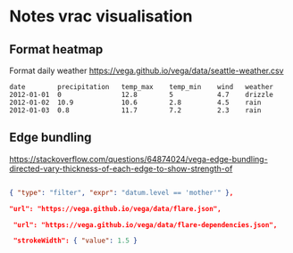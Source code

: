 # Notes vrac visualisation

## Format heatmap

Format daily weather <https://vega.github.io/vega/data/seattle-weather.csv>

```tsv
date        precipitation   temp_max    temp_min    wind   weather
2012-01-01  0               12.8        5           4.7    drizzle
2012-01-02  10.9            10.6        2.8         4.5    rain
2012-01-03  0.8             11.7        7.2         2.3    rain
```

## Edge bundling

<https://stackoverflow.com/questions/64874024/vega-edge-bundling-directed-vary-thickness-of-each-edge-to-show-strength-of>

```json

{ "type": "filter", "expr": "datum.level == 'mother'" },

"url": "https://vega.github.io/vega/data/flare.json",

 "url": "https://vega.github.io/vega/data/flare-dependencies.json",

 "strokeWidth": { "value": 1.5 }
```
